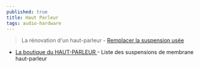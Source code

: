 ```yaml
---
published: true
title: Haut Parleur
tags: audio-hardware
---
```

> La rénovation d'un haut-parleur  - [Remplacer la suspension usée](https://remembranage.fr/reparation.html)

- [    La boutique du HAUT-PARLEUR ](https://www.haut-parleur.net/index.html) - Liste des suspensions de membrane haut-parleur

